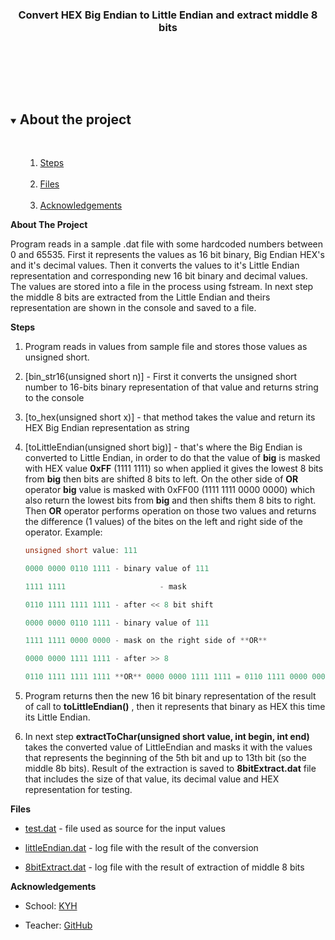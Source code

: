  <h3 align="center">Convert HEX Big Endian to Little Endian and extract middle 8 bits</h3>



  <p align="center">
  <br />
  <br />
 </p>

<details open="open">

 <summary><h2 style="display: inline-block">About the project</h2></summary>
   <ul>
<ol>
​    <li><a href="#steps">Steps</a></li>
​    <li><a href="#files">Files</a></li>
​	  <li><a href="#acknowledgements">Acknowledgements</a></li>
</ol>
</details>

**About The Project**



Program reads in a sample .dat file with some hardcoded numbers between 0 and 65535. First it represents the values as 16 bit binary,  Big Endian HEX's and it's decimal values. Then it converts the values to it's Little Endian representation and corresponding new 16 bit binary and decimal values. The values are stored into a file in the process using fstream.  In next step the middle 8 bits are extracted from the Little Endian and theirs representation are shown in the console and saved to a file.

 **Steps**

1. Program reads in values from sample file and stores those values as unsigned short.

2. [bin_str16(unsigned short n)]  - First it converts the unsigned short number to 16-bits binary representation of that value and returns string to the console

3. [to_hex(unsigned short x)] - that method takes the value and return its HEX Big Endian representation as string

4. [toLittleEndian(unsigned short big)] - that's where the Big Endian is converted to Little Endian, in order to do that the value of **big** is masked with HEX value **0xFF** (1111 1111) so when applied it gives the lowest 8 bits from **big** then bits are shifted 8 bits to left. On the other side of **OR** operator **big** value is masked with 0xFF00 (1111 1111 0000 0000) which also return the lowest bits from **big** and then shifts them 8 bits to right. Then **OR** operator performs operation on those two values and returns the difference (1 values) of the bites on the left and right side of the operator. Example:

   ```c++
   unsigned short value: 111
   
   0000 0000 0110 1111 - binary value of 111
   
   1111 1111                     - mask
   
   0110 1111 1111 1111 - after << 8 bit shift
   
   0000 0000 0110 1111 - binary value of 111
   
   1111 1111 0000 0000 - mask on the right side of **OR**
   
   0000 0000 1111 1111 - after >> 8
   
   0110 1111 1111 1111 **OR** 0000 0000 1111 1111 = 0110 1111 0000 0000
   ```

   

5. Program returns then the new 16 bit binary representation of the result of call to **toLittleEndian()** , then it represents that binary as HEX this time its Little Endian.

6. In next step **extractToChar(unsigned short value, int begin, int end)** takes the converted value of LittleEndian and masks it with the values that represents the beginning of the 5th bit and up to 13th bit (so the middle 8b bits). Result of the extraction is saved to **8bitExtract.dat** file that includes the size of that value, its decimal value and HEX representation for testing.



**Files**

* [test.dat](test.dat) - file used as source for the input values

* [littleEndian.dat](littleEndian.dat) - log file with the result of the conversion

* [8bitExtract.dat](8bitExtract.dat) - log file with the result of extraction of middle 8 bits

**Acknowledgements**



* School: [KYH](https://kyh.se/utbildningar/internet-of-things/)

* Teacher: [GitHub](https://github.com/KYH-Gothenburg)
